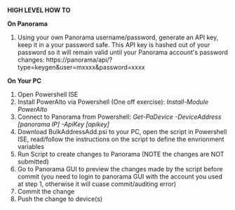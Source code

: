 <B>HIGH LEVEL HOW TO</B>

<B>On Panorama</B>

1. Using your own Panorama username/password, generate an API key, keep it in a your password safe. This API key is hashed out of your password so it will remain valid until your Panorama account's password changes:
  https://panorama/api/?type=keygen&user=mxxxx&password=xxxx

<B>On Your PC</B>
1. Open Powershell ISE
2. Install PowerAlto via Powershell (One off exercise):
  <i>Install-Module PowerAlto</i>
3. Connect to Panorama from Powershell:
  <i>Get-PaDevice -DeviceAddress [panorama IP] -ApiKey [apikey]</i>
4. Download BulkAddressAdd.psi to your PC, open the script in Powershell ISE, read/follow the instructions on the script to define the envrionment variables
5. Run Script to create changes to Panorama (NOTE the changes are NOT submitted)
6. Go to Panorama GUI to preview the changes made by the script before commit (you need to login to panorama GUI with the account you used at step 1, otherwise it will cuase commit/auditing error)
7. Commit the change
8. Push the change to device(s) 
